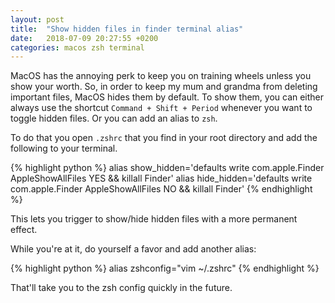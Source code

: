 ```yaml
---
layout: post
title:  "Show hidden files in finder terminal alias"
date:   2018-07-09 20:27:55 +0200
categories: macos zsh terminal
---
```


MacOS has the annoying perk to keep you on training wheels unless you show your worth. So, in order to keep my mum and grandma from deleting important files, MacOS hides them by default. To show them, you can either always use the shortcut `Command + Shift + Period` whenever you want to toggle hidden files. Or you can add an alias to `zsh`.

To do that you open `.zshrc` that you find in your root directory and add the following to your terminal.

{% highlight python %}
alias show_hidden='defaults write com.apple.Finder AppleShowAllFiles YES && killall Finder'
alias hide_hidden='defaults write com.apple.Finder AppleShowAllFiles NO && killall Finder'
{% endhighlight %}

This lets you trigger to show/hide hidden files with a more permanent effect.

While you're at it, do yourself a favor and add another alias:

{% highlight python %}
alias zshconfig="vim ~/.zshrc"
{% endhighlight %}

That'll take you to the zsh config quickly in the future.
